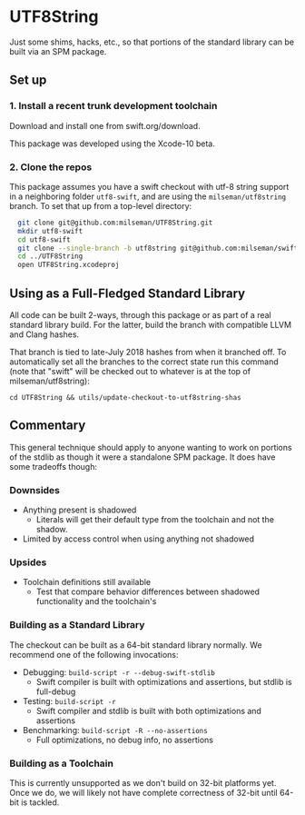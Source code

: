 # UTF8String

Just some shims, hacks, etc., so that portions of the standard library can be built via an SPM package.

## Set up

### 1. Install a recent trunk development toolchain

Download and install one from swift.org/download.

This package was developed using the Xcode-10 beta.

### 2. Clone the repos

This package assumes you have a swift checkout with utf-8 string support in a neighboring folder `utf8-swift`, and are using the `milseman/utf8string` branch. To set that up from a top-level directory:

```sh
  git clone git@github.com:milseman/UTF8String.git
  mkdir utf8-swift
  cd utf8-swift
  git clone --single-branch -b utf8string git@github.com:milseman/swift.git
  cd ../UTF8String
  open UTF8String.xcodeproj
```


## Using as a Full-Fledged Standard Library

All code can be built 2-ways, through this package or as part of a real standard library build. For the latter, build the branch with compatible LLVM and Clang hashes.

That branch is tied to late-July 2018 hashes from when it branched off. To automatically set all the branches to the correct state run this command (note that "swift" will be checked out to whatever is at the top of milseman/utf8string):

    cd UTF8String && utils/update-checkout-to-utf8string-shas

## Commentary

This general technique should apply to anyone wanting to work on portions of the stdlib as though it were a standalone SPM package. It does have some tradeoffs though:

### Downsides

- Anything present is shadowed
  - Literals will get their default type from the toolchain and not the shadow.
- Limited by access control when using anything not shadowed

### Upsides

- Toolchain definitions still available
  - Test that compare behavior differences between shadowed functionality and the toolchain's

### Building as a Standard Library

The checkout can be built as a 64-bit standard library normally. We recommend one of the following invocations:

* Debugging: `build-script -r --debug-swift-stdlib`
  * Swift compiler is built with optimizations and assertions, but stdlib is full-debug
* Testing: `build-script -r`
  * Swift compiler and stdlib is built with both optimizations and assertions
* Benchmarking: `build-script -R --no-assertions`
  * Full optimizations, no debug info, no assertions
  
### Building as a Toolchain

This is currently unsupported as we don't build on 32-bit platforms yet. Once we do, we will likely not have complete correctness of 32-bit until 64-bit is tackled.
